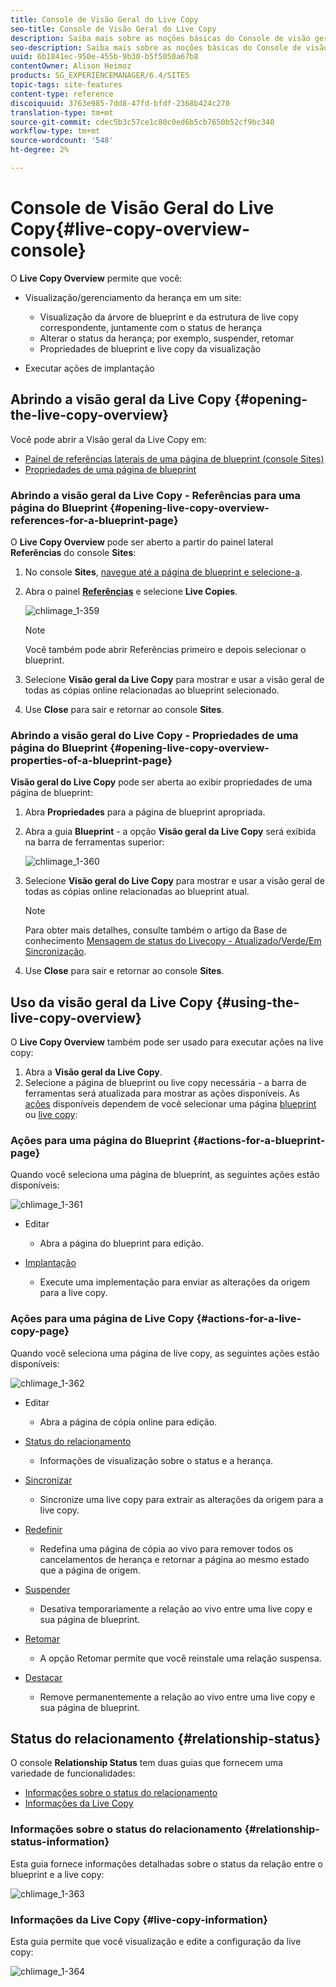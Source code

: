 ```yaml
---
title: Console de Visão Geral do Live Copy
seo-title: Console de Visão Geral do Live Copy
description: Saiba mais sobre as noções básicas do Console de visão geral do Live Copy.
seo-description: Saiba mais sobre as noções básicas do Console de visão geral do Live Copy.
uuid: 6b1841ec-950e-455b-9b30-b5f5050a67b8
contentOwner: Alison Heimoz
products: SG_EXPERIENCEMANAGER/6.4/SITES
topic-tags: site-features
content-type: reference
discoiquuid: 3763e985-7dd8-47fd-bfdf-2368b424c270
translation-type: tm+mt
source-git-commit: cdec5b3c57ce1c80c0ed6b5cb7650b52cf9bc340
workflow-type: tm+mt
source-wordcount: '548'
ht-degree: 2%

---
```



# Console de Visão Geral do Live Copy{#live-copy-overview-console}

O **Live Copy Overview** permite que você:

* Visualização/gerenciamento da herança em um site:

   * Visualização da árvore de blueprint e da estrutura de live copy correspondente, juntamente com o status de herança
   * Alterar o status da herança; por exemplo, suspender, retomar
   * Propriedades de blueprint e live copy da visualização

* Executar ações de implantação

## Abrindo a visão geral da Live Copy {#opening-the-live-copy-overview}

Você pode abrir a Visão geral da Live Copy em:

* [Painel de referências laterais de uma página de blueprint (console Sites)](#opening-live-copy-overview-references-for-a-blueprint-page)
* [Propriedades de uma página de blueprint](#opening-live-copy-overview-properties-of-a-blueprint-page)

### Abrindo a visão geral da Live Copy - Referências para uma página do Blueprint {#opening-live-copy-overview-references-for-a-blueprint-page}

O **Live Copy Overview** pode ser aberto a partir do painel lateral **Referências** do console **Sites**:

1. No console **Sites**, [navegue até a página de blueprint e selecione-a](/help/sites-authoring/basic-handling.md#viewing-and-selecting-resources).
1. Abra o painel **[Referências](/help/sites-authoring/basic-handling.md#references)** e selecione **Live Copies**.

   ![chlimage_1-359](assets/chlimage_1-359.png)

   >[!NOTE]
   >
   >Você também pode abrir Referências primeiro e depois selecionar o blueprint.

1. Selecione **Visão geral da Live Copy** para mostrar e usar a visão geral de todas as cópias online relacionadas ao blueprint selecionado.
1. Use **Close** para sair e retornar ao console **Sites**.

### Abrindo a visão geral do Live Copy - Propriedades de uma página do Blueprint {#opening-live-copy-overview-properties-of-a-blueprint-page}

**Visão geral do Live Copy** pode ser aberta ao exibir propriedades de uma página de blueprint:

1. Abra **Propriedades** para a página de blueprint apropriada.
1. Abra a guia **Blueprint** - a opção **Visão geral da Live Copy** será exibida na barra de ferramentas superior:

   ![chlimage_1-360](assets/chlimage_1-360.png)

1. Selecione **Visão geral do Live Copy** para mostrar e usar a visão geral de todas as cópias online relacionadas ao blueprint atual.

   >[!NOTE]
   >
   >Para obter mais detalhes, consulte também o artigo da Base de conhecimento [Mensagem de status do Livecopy - Atualizado/Verde/Em Sincronização](https://helpx.adobe.com/experience-manager/kb/livecopy-status-message---up-to-date-green-in-sync.html).

1. Use **Close** para sair e retornar ao console **Sites**.

## Uso da visão geral da Live Copy {#using-the-live-copy-overview}

O **Live Copy Overview** também pode ser usado para executar ações na live copy:

1. Abra a **Visão geral da Live Copy**.
1. Selecione a página de blueprint ou live copy necessária - a barra de ferramentas será atualizada para mostrar as ações disponíveis. As [ações](/help/sites-administering/msm.md#terms-used) disponíveis dependem de você selecionar uma página [blueprint](#actions-for-a-blueprint-page) ou [live copy](#actions-for-a-live-copy-page):

### Ações para uma página do Blueprint {#actions-for-a-blueprint-page}

Quando você seleciona uma página de blueprint, as seguintes ações estão disponíveis:

![chlimage_1-361](assets/chlimage_1-361.png)

* Editar

   * Abra a página do blueprint para edição.

* [Implantação](/help/sites-administering/msm.md#rollout-and-synchronize)

   * Execute uma implementação para enviar as alterações da origem para a live copy.

### Ações para uma página de Live Copy {#actions-for-a-live-copy-page}

Quando você seleciona uma página de live copy, as seguintes ações estão disponíveis:

![chlimage_1-362](assets/chlimage_1-362.png)

* Editar

   * Abra a página de cópia online para edição.

* [Status do relacionamento](#relationship-status)

   * Informações de visualização sobre o status e a herança.

* [Sincronizar](/help/sites-administering/msm.md#rollout-and-synchronize)

   * Sincronize uma live copy para extrair as alterações da origem para a live copy.

* [Redefinir](/help/sites-administering/msm-livecopy.md#resetting-a-live-copy-page)

   * Redefina uma página de cópia ao vivo para remover todos os cancelamentos de herança e retornar a página ao mesmo estado que a página de origem.

* [Suspender](/help/sites-administering/msm.md#suspending-and-cancelling-inheritance-and-synchronization)

   * Desativa temporariamente a relação ao vivo entre uma live copy e sua página de blueprint.

* [Retomar](/help/sites-administering/msm-livecopy.md#resuming-inheritance-for-a-page)

   * A opção Retomar permite que você reinstale uma relação suspensa.

* [Destacar](/help/sites-administering/msm.md#detaching-a-live-copy)

   * Remove permanentemente a relação ao vivo entre uma live copy e sua página de blueprint.

## Status do relacionamento {#relationship-status}

O console **Relationship Status** tem duas guias que fornecem uma variedade de funcionalidades:

* [Informações sobre o status do relacionamento](#relationship-status-information)
* [Informações da Live Copy](#live-copy-information)

### Informações sobre o status do relacionamento {#relationship-status-information}

Esta guia fornece informações detalhadas sobre o status da relação entre o blueprint e a live copy:

![chlimage_1-363](assets/chlimage_1-363.png)

### Informações da Live Copy {#live-copy-information}

Esta guia permite que você visualização e edite a configuração da live copy:

![chlimage_1-364](assets/chlimage_1-364.png)

